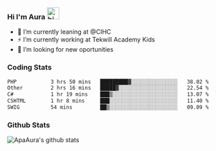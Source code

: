 ### Hi I'm Aura <img src="https://user-images.githubusercontent.com/1303154/88677602-1635ba80-d120-11ea-84d8-d263ba5fc3c0.gif" width="28px" alt="hi">

- 🔭 I’m currently leaning at @CIHC
- ⚡ I’m currently working at Tekwill Academy Kids
- 🤔 I’m looking for new oportunities


### Coding Stats

<!--START_SECTION:waka-->

```txt
PHP           3 hrs 50 mins   █████████▓░░░░░░░░░░░░░░░   38.02 %
Other         2 hrs 16 mins   █████▓░░░░░░░░░░░░░░░░░░░   22.54 %
C#            1 hr 19 mins    ███▒░░░░░░░░░░░░░░░░░░░░░   13.07 %
CSHTML        1 hr 8 mins     ███░░░░░░░░░░░░░░░░░░░░░░   11.40 %
SWIG          54 mins         ██▒░░░░░░░░░░░░░░░░░░░░░░   09.09 %
```

<!--END_SECTION:waka-->

### Github Stats

![ApaAura's github stats](https://github-readme-stats.vercel.app/api?username=ApaAura&count_private=true&theme=tokyonight&hide=contribs,prs)
